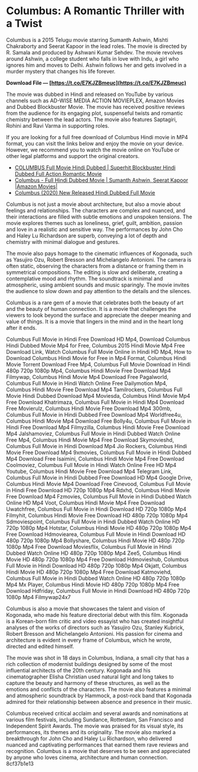 
 
# Columbus: A Romantic Thriller with a Twist
 
Columbus is a 2015 Telugu movie starring Sumanth Ashwin, Mishti Chakraborty and Seerat Kapoor in the lead roles. The movie is directed by R. Samala and produced by Ashwani Kumar Sehdev. The movie revolves around Ashwin, a college student who falls in love with Indu, a girl who ignores him and moves to Delhi. Ashwin follows her and gets involved in a murder mystery that changes his life forever.
 
**Download File — [https://t.co/E7KJZBmeuc](https://t.co/E7KJZBmeuc)**


 
The movie was dubbed in Hindi and released on YouTube by various channels such as AD-WISE MEDIA ACTION MOVIEPLEX, Amazon Movies and Dubbed Blockbuster Movie. The movie has received positive reviews from the audience for its engaging plot, suspenseful twists and romantic chemistry between the lead actors. The movie also features Saptagiri, Rohini and Ravi Varma in supporting roles.
 
If you are looking for a full free download of Columbus Hindi movie in MP4 format, you can visit the links below and enjoy the movie on your device. However, we recommend you to watch the movie online on YouTube or other legal platforms and support the original creators.
 
- [COLUMBUS Full Movie Hindi Dubbed | Superhit Blockbuster Hindi Dubbed Full Action Romantic Movie](https://www.youtube.com/watch?v=1RV_IPzOfB4)
- [Columbus - Full Hindi Dubbed Movie | Sumanth Ashwin, Seerat Kapoor |Amazon Movies|](https://www.youtube.com/watch?v=EEMYSOl8VMc)
- [Columbus (2020) New Released Hindi Dubbed Full Movie](https://www.youtube.com/watch?v=gtmlSRQKrig)

Columbus is not just a movie about architecture, but also a movie about feelings and relationships. The characters are complex and nuanced, and their interactions are filled with subtle emotions and unspoken tensions. The movie explores themes such as loneliness, grief, guilt, ambition, passion and love in a realistic and sensitive way. The performances by John Cho and Haley Lu Richardson are superb, conveying a lot of depth and chemistry with minimal dialogue and gestures.
 
The movie also pays homage to the cinematic influences of Kogonada, such as Yasujiro Ozu, Robert Bresson and Michelangelo Antonioni. The camera is often static, observing the characters from a distance or framing them in symmetrical compositions. The editing is slow and deliberate, creating a contemplative mood and rhythm. The soundtrack is minimal and atmospheric, using ambient sounds and music sparingly. The movie invites the audience to slow down and pay attention to the details and the silences.
 
Columbus is a rare gem of a movie that celebrates both the beauty of art and the beauty of human connection. It is a movie that challenges the viewers to look beyond the surface and appreciate the deeper meaning and value of things. It is a movie that lingers in the mind and in the heart long after it ends.
 
Columbus Full Movie in Hindi Free Download HD Mp4,  Download Columbus Hindi Dubbed Movie Mp4 for Free,  Columbus 2015 Hindi Movie Mp4 Free Download Link,  Watch Columbus Full Movie Online in Hindi HD Mp4,  How to Download Columbus Hindi Movie for Free in Mp4 Format,  Columbus Hindi Movie Torrent Download Free Mp4,  Columbus Full Movie Download in Hindi 480p 720p 1080p Mp4,  Columbus Hindi Movie Free Download Mp4 Filmywap,  Columbus Hindi Movie Mp4 Download Free Pagalworld,  Columbus Full Movie in Hindi Watch Online Free Dailymotion Mp4,  Columbus Hindi Movie Free Download Mp4 Tamilrockers,  Columbus Full Movie Hindi Dubbed Download Mp4 Moviesda,  Columbus Hindi Movie Mp4 Free Download Khatrimaza,  Columbus Full Movie in Hindi Mp4 Download Free Movierulz,  Columbus Hindi Movie Free Download Mp4 300mb,  Columbus Full Movie in Hindi Dubbed Free Download Mp4 Worldfree4u,  Columbus Hindi Movie Mp4 Download Free Bolly4u,  Columbus Full Movie in Hindi Free Download Mp4 Filmyzilla,  Columbus Hindi Movie Free Download Mp4 Jalshamoviez,  Columbus Full Movie in Hindi Dubbed Watch Online Free Mp4,  Columbus Hindi Movie Mp4 Free Download Skymovieshd,  Columbus Full Movie in Hindi Download Mp4 Jio Rockers,  Columbus Hindi Movie Free Download Mp4 9xmovies,  Columbus Full Movie in Hindi Dubbed Mp4 Download Free Isaimini,  Columbus Hindi Movie Mp4 Free Download Coolmoviez,  Columbus Full Movie in Hindi Watch Online Free HD Mp4 Youtube,  Columbus Hindi Movie Free Download Mp4 Telegram Link,  Columbus Full Movie in Hindi Dubbed Free Download HD Mp4 Google Drive,  Columbus Hindi Movie Mp4 Download Free Cinevood,  Columbus Full Movie in Hindi Free Download HD 720p 1080p Mp4 Rdxhd,  Columbus Hindi Movie Free Download Mp4 Fzmovies,  Columbus Full Movie in Hindi Dubbed Watch Online HD Mp4 Voot,  Columbus Hindi Movie Mp4 Free Download Uwatchfree,  Columbus Full Movie in Hindi Download HD 720p 1080p Mp4 Filmyhit,  Columbus Hindi Movie Free Download HD 480p 720p 1080p Mp4 Sdmoviespoint,  Columbus Full Movie in Hindi Dubbed Watch Online HD 720p 1080p Mp4 Hotstar,  Columbus Hindi Movie HD 480p 720p 1080p Mp4 Free Download Hdmoviearea,  Columbus Full Movie in Hindi Download HD 480p 720p 1080p Mp4 Bollyshare,  Columbus Hindi Movie HD 480p 720p 1080p Mp4 Free Download Moviesflix,  Columbus Full Movie in Hindi Dubbed Watch Online HD 480p 720p 1080p Mp4 Zee5,  Columbus Hindi Movie HD 480p 720p 1080p Mp4 Free Download Hdmovieshub,  Columbus Full Movie in Hindi Download HD 480p 720p 1080p Mp4 Okjatt,  Columbus Hindi Movie HD 480p 720p 1080p Mp4 Free Download Katmoviehd,  Columbus Full Movie in Hindi Dubbed Watch Online HD 480p 720p 1080p Mp4 Mx Player,  Columbus Hindi Movie HD 480p 720p 1080p Mp4 Free Download Hdfriday,  Columbus Full Movie in Hindi Download HD 480p 720p 1080p Mp4 Filmywap24x7
  
Columbus is also a movie that showcases the talent and vision of Kogonada, who made his feature directorial debut with this film. Kogonada is a Korean-born film critic and video essayist who has created insightful analyses of the works of directors such as Yasujiro Ozu, Stanley Kubrick, Robert Bresson and Michelangelo Antonioni. His passion for cinema and architecture is evident in every frame of Columbus, which he wrote, directed and edited himself.
 
The movie was shot in 18 days in Columbus, Indiana, a small city that has a rich collection of modernist buildings designed by some of the most influential architects of the 20th century. Kogonada and his cinematographer Elisha Christian used natural light and long takes to capture the beauty and harmony of these structures, as well as the emotions and conflicts of the characters. The movie also features a minimal and atmospheric soundtrack by Hammock, a post-rock band that Kogonada admired for their relationship between absence and presence in their music.
 
Columbus received critical acclaim and several awards and nominations at various film festivals, including Sundance, Rotterdam, San Francisco and Independent Spirit Awards. The movie was praised for its visual style, its performances, its themes and its originality. The movie also marked a breakthrough for John Cho and Haley Lu Richardson, who delivered nuanced and captivating performances that earned them rave reviews and recognition. Columbus is a movie that deserves to be seen and appreciated by anyone who loves cinema, architecture and human connection.
 8cf37b1e13
 
